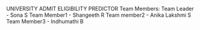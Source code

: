 
UNIVERSITY ADMIT ELIGIBILITY PREDICTOR
Team Members:
     Team Leader  - Sona S
     Team Member1 - Shangeeth R
     Team member2 - Anika Lakshmi S
     Team Member3 - Indhumathi B
